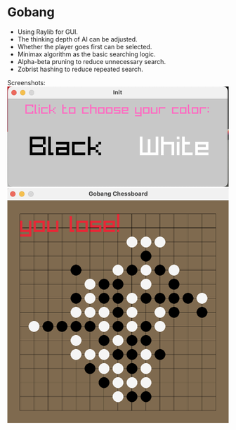 # Gobang
- Using Raylib for GUI.
- The thinking depth of AI can be adjusted.
- Whether the player goes first can be selected.
- Minimax algorithm as the basic searching logic.
- Alpha-beta pruning to reduce unnecessary search.
- Zobrist hashing to reduce repeated search.

Screenshots:
![](https://github.com/Ayanami-Yu/Gobang/blob/main/Screenshots/UI%20(1).png)
![](https://github.com/Ayanami-Yu/Gobang/blob/main/Screenshots/UI%20(2).png)